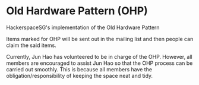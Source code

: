 # Old Hardware Pattern (OHP)
HackerspaceSG's implementation of the Old Hardware Pattern

Items marked for OHP will be sent out in the mailing list and then people can claim the said items. 

Currently, Jun Hao has volunteered to be in charge of the OHP. However, all members are encouraged to assist Jun Hao so that the OHP process can be carried out smoothly. This is because all members have the obligation/responsibility of keeping the space neat and tidy.
